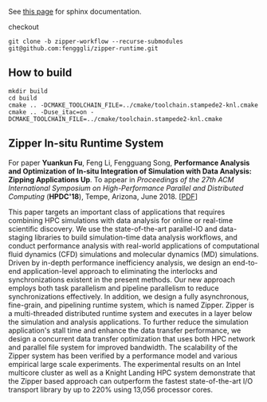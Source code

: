 See [this page](https://fengggli.github.io/zipper-runtime) for sphinx documentation.

checkout
```
git clone -b zipper-workflow --recurse-submodules git@github.com:fengggli/zipper-runtime.git
```

How to build
----------------

```
mkdir build
cd build
cmake .. -DCMAKE_TOOLCHAIN_FILE=../cmake/toolchain.stampede2-knl.cmake
cmake .. -Duse_itac=on -DCMAKE_TOOLCHAIN_FILE=../cmake/toolchain.stampede2-knl.cmake
```


Zipper In-situ Runtime System
----------------------------------------------------------------
For paper **Yuankun Fu**, Feng Li, Fengguang Song, **Performance Analysis and Optimization of In-situ Integration of Simulation with Data Analysis: Zipping Applications Up**. To appear in *Proceedings of the 27th ACM International Symposium on High-Performance Parallel and Distributed Computing* (**HPDC'18**), Tempe, Arizona, June 2018. [[PDF](https://par.nsf.gov/servlets/purl/10095818)]

This paper targets an important class of applications that requires combining HPC simulations with data analysis for online or real-time scientific discovery. We use the state-of-the-art parallel-IO and data-staging libraries to build simulation-time data analysis workflows, and conduct performance analysis with real-world applications of computational fluid dynamics (CFD) simulations and molecular dynamics (MD) simulations. Driven by in-depth performance inefficiency analysis, we design an end-to-end application-level approach to eliminating the interlocks and synchronizations existent in the present methods. Our new approach employs both task parallelism and pipeline parallelism to reduce synchronizations effectively. In addition, we design a fully asynchronous, fine-grain, and pipelining runtime system, which is named Zipper. Zipper is a multi-threaded distributed runtime system and executes in a layer below the simulation and analysis applications. To further reduce the simulation application's stall time and enhance the data transfer performance, we design a concurrent data transfer optimization that uses both HPC network and parallel file system for improved bandwidth. The scalability of the Zipper system has been verified by a performance model and various empirical large scale experiments. The experimental results on an Intel multicore cluster as well as a Knight Landing HPC system demonstrate that the Zipper based approach can outperform the fastest state-of-the-art I/O transport library by up to 220% using 13,056 processor cores.
